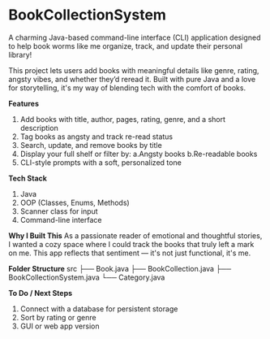 # BookCollectionSystem
A charming Java-based command-line interface (CLI) application designed to help book worms like me organize, track, and update their personal library! 

This project lets users add books with meaningful details like genre, rating, angsty vibes, and whether they’d reread it. 
Built with pure Java and a love for storytelling, it's my way of blending tech with the comfort of books.

**Features**
1. Add books with title, author, pages, rating, genre, and a short description
2. Tag books as angsty and track re-read status
3. Search, update, and remove books by title
4. Display your full shelf or filter by:
   a.Angsty books
   b.Re-readable books
5. CLI-style prompts with a soft, personalized tone

**Tech Stack**
1. Java
2. OOP (Classes, Enums, Methods)
3. Scanner class for input
4. Command-line interface

**Why I Built This**
As a passionate reader of emotional and thoughtful stories, I wanted a cozy space where I could track the books that truly left a mark on me. 
This app reflects that sentiment — it's not just functional, it's me.

**Folder Structure**
src
├── Book.java
├── BookCollection.java
├── BookCollectionSystem.java
└── Category.java

**To Do / Next Steps**

1. Connect with a database for persistent storage
2. Sort by rating or genre
3. GUI or web app version
